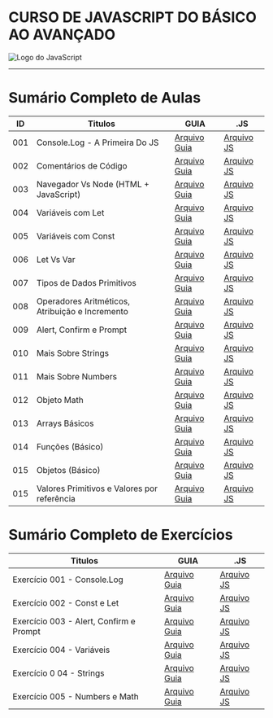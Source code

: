 # CURSO DE JAVASCRIPT DO BÁSICO AO AVANÇADO

<img src="https://res.cloudinary.com/practicaldev/image/fetch/s--ohpJlve1--/c_imagga_scale,f_auto,fl_progressive,h_420,q_auto,w_1000/https://res.cloudinary.com/drquzbncy/image/upload/v1586605549/javascript_banner_sxve2l.jpg" alt="Logo do JavaScript"></img>

---

# Sumário Completo de Aulas

| ID  | Titulos                                         | GUIA                                        | .JS                                                |
|-----|-------------------------------------------------|---------------------------------------------|----------------------------------------------------|
| 001 | Console.Log - A Primeira Do JS                  | [Arquivo Guia]()                            | [Arquivo JS](js.AULAS/aula.001/index.js)           |
| 002 | Comentários de Código                           | [Arquivo Guia]()                            | [Arquivo JS](js.AULAS/aula.002/index.js)           |
| 003 | Navegador Vs Node (HTML + JavaScript)           | [Arquivo Guia](js.AULAS/aula.003/README.md) | [Arquivo JS](js.AULAS/aula.003/assets/js/index.js) |
| 004 | Variáveis com Let                               | [Arquivo Guia](js.AULAS/aula.004/README.md) | [Arquivo JS](js.AULAS/aula.004/index.js)           |
| 005 | Variáveis com Const                             | [Arquivo Guia](js.AULAS/aula.005/README.md) | [Arquivo JS](js.AULAS/aula.005/index.js)           |
| 006 | Let Vs Var                                      | [Arquivo Guia](js.AULAS/aula.006/README.md) | [Arquivo JS](js.AULAS/aula.006/index.js)           |
| 007 | Tipos de Dados Primitivos                       | [Arquivo Guia]()                            | [Arquivo JS](js.AULAS/aula.007/index.js)           |
| 008 | Operadores Aritméticos, Atribuição e Incremento | [Arquivo Guia]()                            | [Arquivo JS](js.AULAS/aula.008/index.js)           |
| 009 | Alert, Confirm e Prompt                         | [Arquivo Guia](js.AULAS/aula.009/README.md) | [Arquivo JS](js.AULAS/aula.009/assets/js/index.js) |
| 010 | Mais Sobre Strings                              | [Arquivo Guia](js.AULAS/aula.010/README.md) | [Arquivo JS](js.AULAS/aula.010/index.js)           |
| 011 | Mais Sobre Numbers                              | [Arquivo Guia](js.AULAS/aula.011/README.md) | [Arquivo JS](js.AULAS/aula.011/index.js)           |
| 012 | Objeto Math                                     | [Arquivo Guia](js.AULAS/aula.012/README.md) | [Arquivo JS](js.AULAS/aula.012/index.js)           |
| 013 | Arrays Básicos                                  | [Arquivo Guia](js.AULAS/aula.013/README.md) | [Arquivo JS](js.AULAS/aula.013/index.js)           |
| 014 | Funções (Básico)                                | [Arquivo Guia]()                            | [Arquivo JS](js.AULAS/aula.014/index.js)           |
| 015 | Objetos (Básico)                                | [Arquivo Guia]()                            | [Arquivo JS](js.AULAS/aula.015/index.js)           |
| 015 | Valores Primitivos e Valores por referência     | [Arquivo Guia]()                            | [Arquivo JS](js.AULAS/aula.016/index.js)           |

# Sumário Completo de Exercícios

| Titulos                                 | GUIA             | .JS                                                |
|-----------------------------------------|------------------|----------------------------------------------------|
| Exercício 001 - Console.Log             | [Arquivo Guia]() | [Arquivo JS](./js.EX/ex001/index.js)               |
| Exercício 002 - Const e Let             | [Arquivo Guia]() | [Arquivo JS](./js.EX/ex002/index.js)               |
| Exercício 003 - Alert, Confirm e Prompt | [Arquivo Guia]() | [Arquivo JS](./js.EX/ex003/assets/script/index.js) |
| Exercício 004 - Variáveis               | [Arquivo Guia]() | [Arquivo JS](./js.EX/ex004/index.js)               |
| Exercício 0  04 - Strings               | [Arquivo Guia]() | [Arquivo JS](./js.EX/ex005/assets/js/index.js)     |
| Exercício 005 - Numbers e Math          | [Arquivo Guia]() | [Arquivo JS](./js.EX/ex006/assets/js/index.js)     |